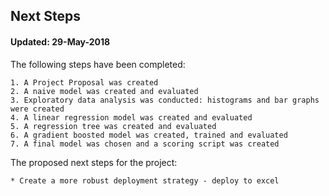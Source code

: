 Next Steps
----------

#### Updated: 29-May-2018

The following steps have been completed: 

    1. A Project Proposal was created
    2. A naive model was created and evaluated
    3. Exploratory data analysis was conducted: histograms and bar graphs were created
    4. A linear regression model was created and evaluated
    5. A regression tree was created and evaluated
    6. A gradient boosted model was created, trained and evaluated
    7. A final model was chosen and a scoring script was created

    
The proposed next steps for the project:
    
    * Create a more robust deployment strategy - deploy to excel


